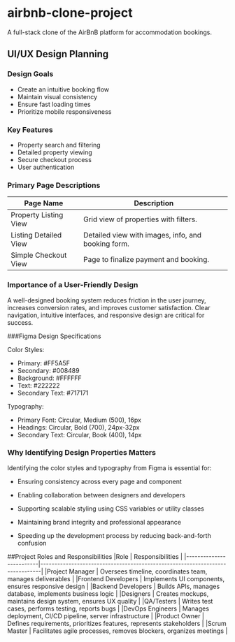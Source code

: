 # airbnb-clone-project
A full-stack clone of the AirBnB platform for accommodation bookings.
## UI/UX Design Planning

### Design Goals
- Create an intuitive booking flow
- Maintain visual consistency
- Ensure fast loading times
- Prioritize mobile responsiveness

### Key Features
- Property search and filtering
- Detailed property viewing
- Secure checkout process
- User authentication

### Primary Page Descriptions

| Page Name               | Description                                                                 |
|-------------------------|------------------------------------------------------------------------------|
| Property Listing View   | Grid view of properties with filters.                                       |
| Listing Detailed View   | Detailed view with images, info, and booking form.                          |
| Simple Checkout View    | Page to finalize payment and booking.                                       |

### Importance of a User-Friendly Design

A well-designed booking system reduces friction in the user journey, increases conversion rates, and improves customer satisfaction. Clear navigation, intuitive interfaces, and responsive design are critical for success.
  
###Figma Design Specifications

 Color Styles:

- Primary: #FF5A5F
- Secondary: #008489
- Background: #FFFFFF
- Text: #222222
- Secondary Text: #717171

 Typography:

- Primary Font: Circular, Medium (500), 16px
- Headings: Circular, Bold (700), 24px-32px
- Secondary Text: Circular, Book (400), 14px

### Why Identifying Design Properties Matters

Identifying the color styles and typography from Figma is essential for:

- Ensuring consistency across every page and component

- Enabling collaboration between designers and developers

- Supporting scalable styling using CSS variables or utility classes

- Maintaining brand integrity and professional appearance

- Speeding up the development process by reducing back-and-forth confusion

 ##Project Roles and Responsibilities
|Role                     |	Responsibilities                                                             |
|-------------------------|------------------------------------------------------------------------------|
|Project Manager	        | Oversees timeline, coordinates team, manages deliverables                    |
|Frontend Developers	    | Implements UI components, ensures responsive design                          |
|Backend Developers	      | Builds APIs, manages database, implements business logic                     |
|Designers	              | Creates mockups, maintains design system, ensures UX quality                 |
|QA/Testers              	| Writes test cases, performs testing, reports bugs                            |
|DevOps Engineers	        | Manages deployment, CI/CD pipeline, server infrastructure                    |
|Product Owner	          | Defines requirements, prioritizes features, represents stakeholders          |
|Scrum Master	            | Facilitates agile processes, removes blockers, organizes meetings            |

